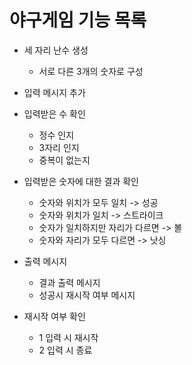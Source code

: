야구게임 기능 목록
=============
* 세 자리 난수 생성
  * 서로 다른 3개의 숫자로 구성
    

* 입력 메시지 추가
  

* 입력받은 수 확인
  * 정수 인지
  * 3자리 인지
  * 중복이 없는지
  
    

* 입력받은 숫자에 대한 결과 확인
  * 숫자와 위치가 모두 일치 -> 성공
  * 숫자와 위치가 일치 -> 스트라이크
  * 숫자가 일치하지만 자리가 다르면 -> 볼
  * 숫자와 자리가 모두 다르면 -> 낫싱
    

* 출력 메시지
  * 결과 출력 메시지
  * 성공시 재시작 여부 메시지
    

* 재시작 여부 확인
  * 1 입력 시 재시작
  * 2 입력 시 종료
